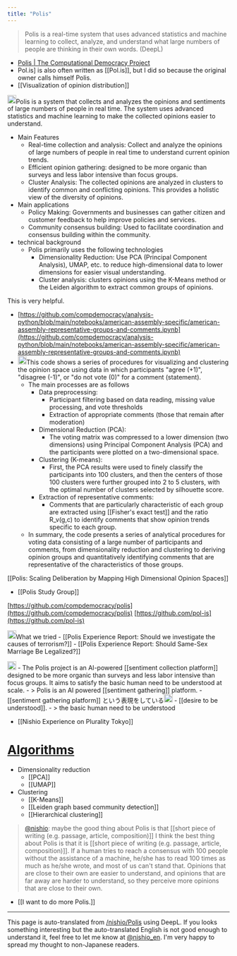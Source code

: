 ```yaml
---
title: "Polis"
---
```


> Polis is a real-time system that uses advanced statistics and machine learning to collect, analyze, and understand what large numbers of people are thinking in their own words. (DeepL)
- [Polis | The Computational Democracy Project](https://compdemocracy.org/Polis/)
- Pol.is] is also often written as [[Pol.is]], but I did so because the original owner calls himself Polis.
- [[Visualization of opinion distribution]]

<img src='https://scrapbox.io/api/pages/nishio-en/nihia/icon' alt='nihia.icon' height="19.5"/>Polis is a system that collects and analyzes the opinions and sentiments of large numbers of people in real time. The system uses advanced statistics and machine learning to make the collected opinions easier to understand.
- Main Features
    - Real-time collection and analysis: Collect and analyze the opinions of large numbers of people in real time to understand current opinion trends.
    - Efficient opinion gathering: designed to be more organic than surveys and less labor intensive than focus groups.
    - Cluster Analysis: The collected opinions are analyzed in clusters to identify common and conflicting opinions. This provides a holistic view of the diversity of opinions.
- Main applications
    - Policy Making: Governments and businesses can gather citizen and customer feedback to help improve policies and services.
    - Community consensus building: Used to facilitate coordination and consensus building within the community.
- technical background
    - Polis primarily uses the following technologies
        - Dimensionality Reduction: Use PCA (Principal Component Analysis), UMAP, etc. to reduce high-dimensional data to lower dimensions for easier visual understanding.
        - Cluster analysis: clusters opinions using the K-Means method or the Leiden algorithm to extract common groups of opinions.

This is very helpful.
- [https://github.com/compdemocracy/analysis-python/blob/main/notebooks/american-assembly-specific/american-assembly-representative-groups-and-comments.ipynb](https://github.com/compdemocracy/analysis-python/blob/main/notebooks/american-assembly-specific/american-assembly-representative-groups-and-comments.ipynb)
- <img src='https://scrapbox.io/api/pages/nishio-en/o1 Pro/icon' alt='o1 Pro.icon' height="19.5"/>This code shows a series of procedures for visualizing and clustering the opinion space using data in which participants "agree (+1)", "disagree (-1)", or "do not vote (0)" for a comment (statement).
    - The main processes are as follows
        - Data preprocessing:
            - Participant filtering based on data reading, missing value processing, and vote thresholds
            - Extraction of appropriate comments (those that remain after moderation)
        - Dimensional Reduction (PCA):
            - The voting matrix was compressed to a lower dimension (two dimensions) using Principal Component Analysis (PCA) and the participants were plotted on a two-dimensional space.
        - Clustering (K-means):
            - First, the PCA results were used to finely classify the participants into 100 clusters, and then the centers of those 100 clusters were further grouped into 2 to 5 clusters, with the optimal number of clusters selected by silhouette score.
        - Extraction of representative comments:
            - Comments that are particularly characteristic of each group are extracted using [[Fisher's exact test]] and the ratio R_v(g,c) to identify comments that show opinion trends specific to each group.
    - In summary, the code presents a series of analytical procedures for voting data consisting of a large number of participants and comments, from dimensionality reduction and clustering to deriving opinion groups and quantitatively identifying comments that are representative of the characteristics of those groups.


[[Polis: Scaling Deliberation by Mapping High Dimensional Opinion Spaces]]
- [[Polis Study Group]]


[https://github.com/compdemocracy/polis](https://github.com/compdemocracy/polis)
[https://github.com/pol-is](https://github.com/pol-is)

<img src='https://scrapbox.io/api/pages/nishio-en/nishio/icon' alt='nishio.icon' height="19.5"/>What we tried
    - [[Polis Experience Report: Should we investigate the causes of terrorism?]]
    - [[Polis Experience Report: Should Same-Sex Marriage Be Legalized?]]



<img src='https://scrapbox.io/api/pages/nishio-en/gpt-4/icon' alt='gpt-4.icon' height="19.5"/>
- The Polis project is an AI-powered [[sentiment collection platform]] designed to be more organic than surveys and less labor intensive than focus groups. It aims to satisfy the basic human need to be understood at scale.
    - > Polis is an AI powered [[sentiment gathering]] platform.
        - [[sentiment gathering platform]] という表現をしている<img src='https://scrapbox.io/api/pages/nishio-en/nishio/icon' alt='nishio.icon' height="19.5"/>
    - [[desire to be understood]].
        - > the basic human need to be understood



- [[Nishio Experience on Plurality Tokyo]]

# [Algorithms](https://compdemocracy.org/algorithms/)
- Dimensionality reduction
    - [[PCA]]
    - [[UMAP]]
- Clustering
    - [[K-Means]]
    - [[Leiden graph based community detection]]
    - [[Hierarchical clustering]]




> [@nishio](https://twitter.com/nishio/status/1645979580623355904): maybe the good thing about Polis is that [[short piece of writing (e.g. passage, article, composition)]] I think the best thing about Polis is that it is [[short piece of writing (e.g. passage, article, composition)]]. If a human tries to reach a consensus with 100 people without the assistance of a machine, he/she has to read 100 times as much as he/she wrote, and most of us can't stand that. Opinions that are close to their own are easier to understand, and opinions that are far away are harder to understand, so they perceive more opinions that are close to their own.

- [[I want to do more Polis.]]

---
This page is auto-translated from [/nishio/Polis](https://scrapbox.io/nishio/Polis) using DeepL. If you looks something interesting but the auto-translated English is not good enough to understand it, feel free to let me know at [@nishio_en](https://twitter.com/nishio_en). I'm very happy to spread my thought to non-Japanese readers.